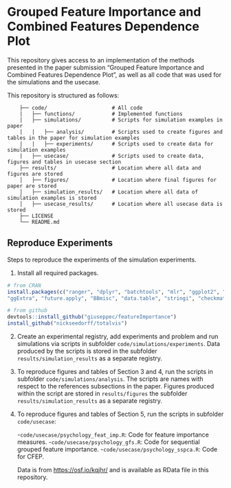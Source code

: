 # Grouped Feature Importance and Combined Features Dependence Plot

This repository gives access to an implementation of the methods
presented in the paper submission “Grouped Feature Importance and Combined Features Dependence Plot”, 
as well as all code that was used for the
simulations and the usecase.

This repository is structured as follows:

``` 
    ├── code/                     # All code               
    |   ├── functions/            # Implemented functions
    |   ├── simulations/          # Scripts for simulation examples in paper
    |   |   ├── analysis/         # Scripts used to create figures and tables in the paper for simulation examples
    |   |   ├── experiments/      # Scripts used to create data for simulation examples
    |   ├── usecase/              # Scripts used to create data, figures and tables in usecase section
    ├── results/                  # Location where all data and figures are stored
    │   ├── figures/              # Location where final figures for paper are stored
    │   ├── simulation_results/   # Location where all data of simulation examples is stored
    │   ├── usecase_results/      # Location where all usecase data is stored
    ├── LICENSE
    └── README.md               
```



## Reproduce Experiments


Steps to reproduce the experiments of the simulation experiments.

1.  Install all required packages.

<!-- end list -->

``` r
# from CRAN
install.packages(c("ranger", "dplyr", "batchtools", "mlr", "ggplot2", "gridExtra", "tidyr", "reshape2",
"ggExtra", "future.apply", "BBmisc", "data.table", "stringi", "checkmate", "kernlab", "xtable", "mlrCPO", "devtools", "PMA"))

# from github
devtools::install_github("giuseppec/featureImportance")
install_github("nickseedorff/totalvis")
```

2.  Create an experimental registry, add experiments and problem and run simulations via
    scripts in subfolder `code/simulations/experiments`. Data produced by the scripts is stored in 
    the subfolder `results/simulation_results` as a separate registry.

3.  To reproduce figures and tables of Section 3 and 4, run the scripts in subfolder `code/simulations/analysis`. The scripts are names with respect to the references subsections in the paper. Figures produced within the script are stored in `results/figures` 
    the subfolder `results/simulation_results` as a separate registry.    
  
4.  To reproduce figures and tables of Section 5, run the scripts in subfolder `code/usecase`:

    -`code/usecase/psychology_feat_imp.R`: Code for feature importance measures.
    -`code/usecase/psychology_gfs.R`: Code for sequential grouped feature importance.
    -`code/usecase/psychology_sspca.R`: Code for CFEP.
    
    Data is from https://osf.io/kqjhr/ and is available as RData file in this repository.
    
